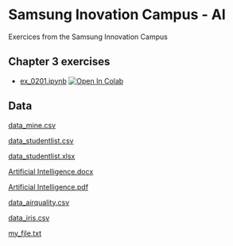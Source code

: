 # Samsung Inovation Campus - AI

Exercices from the Samsung Innovation Campus

## Chapter 3 exercises

* [ex_0201.ipynb](https://github.com/dborges14/SamsungInovationCampus_AI/blob/main/SIC_AI_Chapter.%2003_Coding%20Exercises/ex_0201.ipynb)  [![Open In Colab](https://colab.research.google.com/assets/colab-badge.svg)](https://colab.research.google.com/github/dborges14/SamsungInovationCampus_AI/blob/main/SIC_AI_Chapter.%2003_Coding%20Exercises/ex_0201.ipynb)

## Data

[data_mine.csv](https://github.com/dborges14/SamsungInovationCampus_AI/files/7890111/data_mine.csv)

[data_studentlist.csv](https://github.com/dborges14/SamsungInovationCampus_AI/files/7890112/data_studentlist.csv)

[data_studentlist.xlsx](https://github.com/dborges14/SamsungInovationCampus_AI/files/7890113/data_studentlist.xlsx)

[Artificial Intelligence.docx](https://github.com/dborges14/SamsungInovationCampus_AI/files/7890114/Artificial.Intelligence.docx)

[Artificial Intelligence.pdf](https://github.com/dborges14/SamsungInovationCampus_AI/files/7890115/Artificial.Intelligence.pdf)

[data_airquality.csv](https://github.com/dborges14/SamsungInovationCampus_AI/files/7890117/data_airquality.csv)

[data_iris.csv](https://github.com/dborges14/SamsungInovationCampus_AI/files/7890118/data_iris.csv)

[my_file.txt](https://github.com/dborges14/SamsungInovationCampus_AI/files/7890119/my_file.txt)
